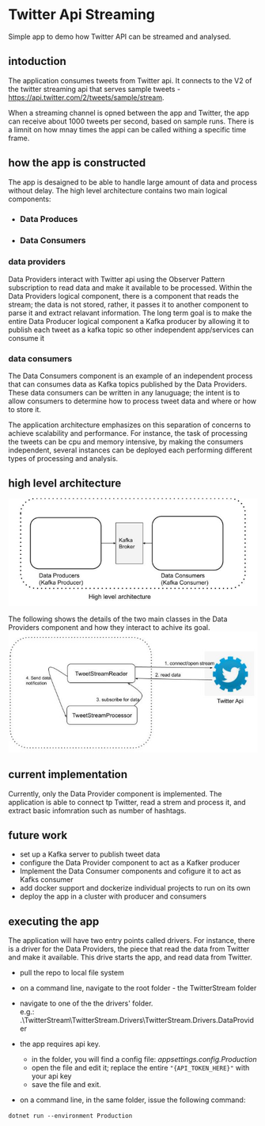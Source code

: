 # Twitter Api Streaming
 Simple app to demo how Twitter API can be streamed and analysed.

## intoduction
The application consumes tweets from Twitter api. It connects to the V2 of the twitter streaming api that serves sample tweets - https://api.twitter.com/2/tweets/sample/stream.

When a streaming channel is opned between the app and Twitter, the app can receive about 1000 tweets per second, based on sample runs. There is a limnit on how mnay times the appi can be called withing a specific time frame.

## how the app is constructed
The app is desaigned to be able to handle large amount of data and process without delay. The high level architecture contains two main logical components:
- ### Data Produces
- ### Data Consumers

### data providers
Data Providers interact with Twitter api using the Observer Pattern subscription to read data and make it available to be processed.
Within the Data Providers logical component, there is a component that reads the stream; the data is not stored, rather, it passes it to another component to parse it and extract relavant information. The long term goal is to make the entire Data Producer logical component a Kafka producer by allowing it to publish each tweet as a kafka topic so other independent app/services can consume it

### data consumers
The Data Consumers component is an example of an independent process that can consumes data as Kafka topics published by the Data Providers. These data consumers can be written in any lanuguage; the intent is to allow consumers to determine how to process tweet data and where or how to store it. 

The application architecture emphasizes on this separation of concerns to achieve scalability and performance. For instance, the task of processing the tweets can be cpu and memory intensive, by making the consumers independent, several instances can be deployed each performing different types of processing and analysis.


 ## high level architecture
 ![app structure](https://github.com/kowusu01/TwitterApiStream/blob/main/images/high-level-arch.jpg?raw=true)

 The following shows the details of the two main classes in the Data Providers component and how they interact to achive its goal.
 ![app structure](https://github.com/kowusu01/TwitterApiStream/blob/main/images/design-detail.jpg?raw=true)


 ## current implementation
 Currently, only the Data Provider component is implemented. The application is able to connect tp Twitter, read a strem and process it, and extract basic infomration such as number of hashtags.


 ## future work
 - set up a Kafka server to publish tweet data
 - configure the Data Provider component to act as a Kafker producer
 - Implement the Data Consumer components and cofigure it to act as Kafks consumer
 - add docker support and dockerize individual projects to run on its own
 - deploy the app in a cluster with producer and consumers


## executing the app
The application will have two entry points called drivers. For instance, there is a driver for the Data Providers, the piece that read the data from Twitter and make it available. 
This drive starts the app, and read data from Twitter.

- pull the repo to local file system
- on a command line, navigate to the root folder  - the TwitterStream folder
- navigate to one of the the drivers' folder.   
  e.g.: .\TwitterStream\TwitterStream.Drivers\TwitterStream.Drivers.DataProvider

- the app requires api key.
  - in the folder, you will find a config file: *appsettings.config.Production*  
  - open the file and edit it; replace the entire ```"{API_TOKEN_HERE}"``` with your api key
  - save the file and exit.

- on a command line, in the same folder, issue the following command:

``` dotnet run --environment Production  ```
